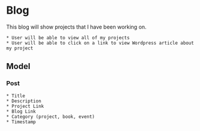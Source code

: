 # Blog

This blog will show projects that I have been working on.

    * User will be able to view all of my projects
    * User will be able to click on a link to view Wordpress article about my project

## Model
### Post
    * Title
    * Description
    * Project Link
    * Blog Link
    * Category (project, book, event)
    * Timestamp
